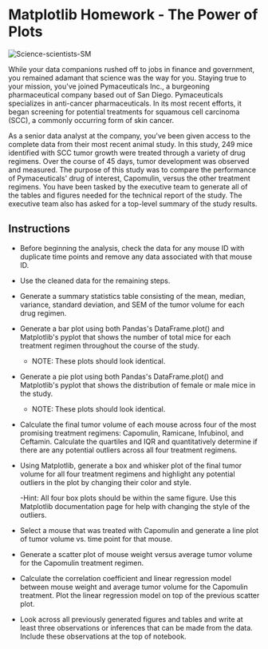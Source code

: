 # Matplotlib Homework - The Power of Plots
![Science-scientists-SM](https://user-images.githubusercontent.com/60836219/95942316-b4d4cd80-0d97-11eb-8fd1-c811819f3fea.jpg)

While your data companions rushed off to jobs in finance and government, you remained adamant that science was the way for you. Staying true to your mission, you've joined Pymaceuticals Inc., a burgeoning pharmaceutical company based out of San Diego. Pymaceuticals specializes in anti-cancer pharmaceuticals. In its most recent efforts, it began screening for potential treatments for squamous cell carcinoma (SCC), a commonly occurring form of skin cancer.

As a senior data analyst at the company, you've been given access to the complete data from their most recent animal study. In this study, 249 mice identified with SCC tumor growth were treated through a variety of drug regimens. Over the course of 45 days, tumor development was observed and measured. The purpose of this study was to compare the performance of Pymaceuticals' drug of interest, Capomulin, versus the other treatment regimens. You have been tasked by the executive team to generate all of the tables and figures needed for the technical report of the study. The executive team also has asked for a top-level summary of the study results.

## Instructions

- Before beginning the analysis, check the data for any mouse ID with duplicate time points and remove any data associated with that mouse ID.

- Use the cleaned data for the remaining steps.

- Generate a summary statistics table consisting of the mean, median, variance, standard deviation, and SEM of the tumor volume for each drug regimen.

- Generate a bar plot using both Pandas's DataFrame.plot() and Matplotlib's pyplot that shows  the number of total mice for each treatment regimen throughout the course of the study.

  - NOTE: These plots should look identical.

- Generate a pie plot using both Pandas's DataFrame.plot() and Matplotlib's pyplot that shows the distribution of female or male mice in the study.

  - NOTE: These plots should look identical.

- Calculate the final tumor volume of each mouse across four of the most promising treatment regimens: Capomulin, Ramicane, Infubinol, and Ceftamin. Calculate the quartiles and IQR and quantitatively determine if there are any potential outliers across all four treatment regimens.


- Using Matplotlib, generate a box and whisker plot of the final tumor volume for all four treatment regimens and highlight any potential outliers in the plot by changing their color and style.

  -Hint: All four box plots should be within the same figure. Use this Matplotlib documentation page for help with changing the style of the outliers.

- Select a mouse that was treated with Capomulin and generate a line plot of tumor volume vs. time point for that mouse.

- Generate a scatter plot of mouse weight versus average tumor volume for the Capomulin treatment regimen.

- Calculate the correlation coefficient and linear regression model between mouse weight and average tumor volume for the Capomulin treatment. Plot the linear regression model on top of the previous scatter plot.

- Look across all previously generated figures and tables and write at least three observations or inferences that can be made from the data. Include these observations at the top of notebook.
